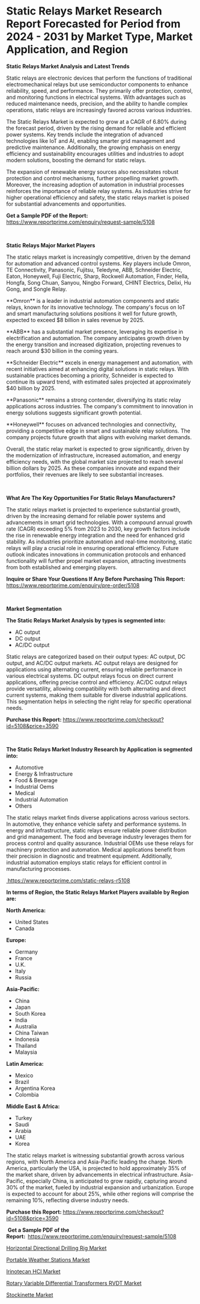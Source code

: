 <p><h1>Static Relays Market Research Report Forecasted for Period from 2024 -  2031 by Market Type, Market Application, and Region</h1></p><p><strong>Static Relays Market Analysis and Latest Trends</strong></p>
<p><p>Static relays are electronic devices that perform the functions of traditional electromechanical relays but use semiconductor components to enhance reliability, speed, and performance. They primarily offer protection, control, and monitoring functions in electrical systems. With advantages such as reduced maintenance needs, precision, and the ability to handle complex operations, static relays are increasingly favored across various industries.</p><p>The Static Relays Market is expected to grow at a CAGR of 6.80% during the forecast period, driven by the rising demand for reliable and efficient power systems. Key trends include the integration of advanced technologies like IoT and AI, enabling smarter grid management and predictive maintenance. Additionally, the growing emphasis on energy efficiency and sustainability encourages utilities and industries to adopt modern solutions, boosting the demand for static relays.</p><p>The expansion of renewable energy sources also necessitates robust protection and control mechanisms, further propelling market growth. Moreover, the increasing adoption of automation in industrial processes reinforces the importance of reliable relay systems. As industries strive for higher operational efficiency and safety, the static relays market is poised for substantial advancements and opportunities.</p></p>
<p><strong>Get a Sample PDF of the Report:&nbsp;</strong> <a href="https://www.reportprime.com/enquiry/request-sample/5108">https://www.reportprime.com/enquiry/request-sample/5108</a></p>
<p>&nbsp;</p>
<p><strong>Static Relays Major Market Players</strong></p>
<p><p>The static relays market is increasingly competitive, driven by the demand for automation and advanced control systems. Key players include Omron, TE Connectivity, Panasonic, Fujitsu, Teledyne, ABB, Schneider Electric, Eaton, Honeywell, Fuji Electric, Sharp, Rockwell Automation, Finder, Hella, Hongfa, Song Chuan, Sanyou, Ningbo Forward, CHINT Electrics, Delixi, Hu Gong, and Songle Relay.</p><p>**Omron** is a leader in industrial automation components and static relays, known for its innovative technology. The company's focus on IoT and smart manufacturing solutions positions it well for future growth, expected to exceed $8 billion in sales revenue by 2025.</p><p>**ABB** has a substantial market presence, leveraging its expertise in electrification and automation. The company anticipates growth driven by the energy transition and increased digitization, projecting revenues to reach around $30 billion in the coming years.</p><p>**Schneider Electric** excels in energy management and automation, with recent initiatives aimed at enhancing digital solutions in static relays. With sustainable practices becoming a priority, Schneider is expected to continue its upward trend, with estimated sales projected at approximately $40 billion by 2025.</p><p>**Panasonic** remains a strong contender, diversifying its static relay applications across industries. The company's commitment to innovation in energy solutions suggests significant growth potential.</p><p>**Honeywell** focuses on advanced technologies and connectivity, providing a competitive edge in smart and sustainable relay solutions. The company projects future growth that aligns with evolving market demands.</p><p>Overall, the static relay market is expected to grow significantly, driven by the modernization of infrastructure, increased automation, and energy efficiency needs, with the global market size projected to reach several billion dollars by 2025. As these companies innovate and expand their portfolios, their revenues are likely to see substantial increases.</p></p>
<p>&nbsp;</p>
<p><strong>What Are The Key Opportunities For Static Relays Manufacturers?</strong></p>
<p><p>The static relays market is projected to experience substantial growth, driven by the increasing demand for reliable power systems and advancements in smart grid technologies. With a compound annual growth rate (CAGR) exceeding 5% from 2023 to 2030, key growth factors include the rise in renewable energy integration and the need for enhanced grid stability. As industries prioritize automation and real-time monitoring, static relays will play a crucial role in ensuring operational efficiency. Future outlook indicates innovations in communication protocols and enhanced functionality will further propel market expansion, attracting investments from both established and emerging players.</p></p>
<p><strong>Inquire or Share Your Questions If Any Before Purchasing This Report:</strong> <a href="https://www.reportprime.com/enquiry/pre-order/5108">https://www.reportprime.com/enquiry/pre-order/5108</a></p>
<p>&nbsp;</p>
<p><strong>Market Segmentation</strong></p>
<p><strong>The Static Relays Market Analysis by types is segmented into:</strong></p>
<p><ul><li>AC output</li><li>DC output</li><li>AC/DC output</li></ul></p>
<p><p>Static relays are categorized based on their output types: AC output, DC output, and AC/DC output markets. AC output relays are designed for applications using alternating current, ensuring reliable performance in various electrical systems. DC output relays focus on direct current applications, offering precise control and efficiency. AC/DC output relays provide versatility, allowing compatibility with both alternating and direct current systems, making them suitable for diverse industrial applications. This segmentation helps in selecting the right relay for specific operational needs.</p></p>
<p><strong>Purchase this Report:&nbsp;</strong><a href="https://www.reportprime.com/checkout?id=5108&price=3590">https://www.reportprime.com/checkout?id=5108&price=3590</a></p>
<p>&nbsp;</p>
<p><strong>The Static Relays Market Industry Research by Application is segmented into:</strong></p>
<p><ul><li>Automotive</li><li>Energy & Infrastructure</li><li>Food & Beverage</li><li>Industrial Oems</li><li>Medical</li><li>Industrial Automation</li><li>Others</li></ul></p>
<p><p>The static relays market finds diverse applications across various sectors. In automotive, they enhance vehicle safety and performance systems. In energy and infrastructure, static relays ensure reliable power distribution and grid management. The food and beverage industry leverages them for process control and quality assurance. Industrial OEMs use these relays for machinery protection and automation. Medical applications benefit from their precision in diagnostic and treatment equipment. Additionally, industrial automation employs static relays for efficient control in manufacturing processes.</p></p>
<p><a href="https://www.reportprime.com/static-relays-r5108">&nbsp;https://www.reportprime.com/static-relays-r5108</a></p>
<p><strong>In terms of Region, the Static Relays Market Players available by Region are:</strong></p>
<p>
    <p> <strong> North America: </strong>
        <ul>
            <li>United States</li>
            <li>Canada</li>
        </ul>
        </p> 
    <p> <strong> Europe: </strong>
        <ul>
            <li>Germany</li>
            <li>France</li>
            <li>U.K.</li>
            <li>Italy</li>
            <li>Russia</li>
        </ul>
        </p> 
    <p> <strong> Asia-Pacific: </strong>
        <ul>
            <li>China</li>
            <li>Japan</li>
            <li>South Korea</li>
            <li>India</li>
            <li>Australia</li>
            <li>China Taiwan</li>
            <li>Indonesia</li>
            <li>Thailand</li>
            <li>Malaysia</li>
        </ul>
        </p> 
    <p> <strong> Latin America: </strong>
        <ul>
            <li>Mexico</li>
            <li>Brazil</li>
            <li>Argentina Korea</li>
            <li>Colombia</li>
        </ul>
        </p> 
    <p> <strong> Middle East & Africa: </strong>
        <ul>
            <li>Turkey</li>
            <li>Saudi</li>
            <li>Arabia</li>
            <li>UAE</li>
            <li>Korea</li>
        </ul>
    </p>
    </p>
<p><p>The static relays market is witnessing substantial growth across various regions, with North America and Asia-Pacific leading the charge. North America, particularly the USA, is projected to hold approximately 35% of the market share, driven by advancements in electrical infrastructure. Asia-Pacific, especially China, is anticipated to grow rapidly, capturing around 30% of the market, fueled by industrial expansion and urbanization. Europe is expected to account for about 25%, while other regions will comprise the remaining 10%, reflecting diverse industry needs.</p></p>
<p><strong>Purchase this Report: </strong><a href="https://www.reportprime.com/checkout?id=5108&price=3590">https://www.reportprime.com/checkout?id=5108&price=3590</a></p>
<p>&nbsp;<strong>Get a Sample PDF of the Report:&nbsp;&nbsp;</strong><a href="https://www.reportprime.com/enquiry/request-sample/5108">https://www.reportprime.com/enquiry/request-sample/5108</a></p>
<p><strong></strong></p>
<p><p><a href="https://www.linkedin.com/pulse/horizontal-directional-drilling-rig-market-insights-products-iblee?trackingId=AxdRFQd3RDeY1en2d9UvwQ%3D%3D">Horizontal Directional Drilling Rig Market</a></p><p><a href="https://issuu.com/reportprime-2/docs/portable-weather-stations-market-si_f917ab9b9a3903">Portable Weather Stations Market</a></p><p><a href="https://www.linkedin.com/pulse/irinotecan-hcl-market-insights-product-type-application-tt4pe?trackingId=6fjSRLKlQIWKwHlBt9nFkQ%3D%3D">Irinotecan HCl Market</a></p><p><a href="https://github.com/CarolynWatkins697/Market-Research-Report-List-1/blob/main/rotary-variable-differential-transformers-rvdt-market.md">Rotary Variable Differential Transformers RVDT Market</a></p><p><a href="https://issuu.com/reportprime-2/docs/stockinette-market-size-2030.pptx_43803267302be9">Stockinette Market</a></p></p>
